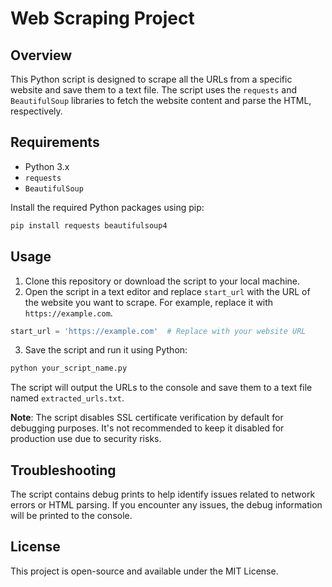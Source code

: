 
# Web Scraping Project

## Overview

This Python script is designed to scrape all the URLs from a specific website and save them to a text file. The script uses the `requests` and `BeautifulSoup` libraries to fetch the website content and parse the HTML, respectively.

## Requirements

- Python 3.x
- `requests`
- `BeautifulSoup`

Install the required Python packages using pip:

```bash
pip install requests beautifulsoup4
```

## Usage

1. Clone this repository or download the script to your local machine.
2. Open the script in a text editor and replace `start_url` with the URL of the website you want to scrape. For example, replace it with `https://example.com`.

```python
start_url = 'https://example.com'  # Replace with your website URL
```

3. Save the script and run it using Python:

```bash
python your_script_name.py
```

The script will output the URLs to the console and save them to a text file named `extracted_urls.txt`.

**Note**: The script disables SSL certificate verification by default for debugging purposes. It's not recommended to keep it disabled for production use due to security risks.

## Troubleshooting

The script contains debug prints to help identify issues related to network errors or HTML parsing. If you encounter any issues, the debug information will be printed to the console.

## License

This project is open-source and available under the MIT License.

